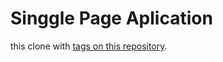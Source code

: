 # Singgle Page Aplication

this clone with  [tags on this repository](http://www.kodingindonesia.com/cara-fetching-data-api-di-reactjs/).